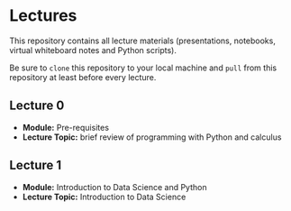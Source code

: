 # Lectures
This repository contains all lecture materials (presentations, notebooks, virtual whiteboard notes and Python scripts).

Be sure to ```clone``` this repository to your local machine and ```pull``` from this repository at least before every lecture.


## Lecture 0

* **Module:** Pre-requisites
* **Lecture Topic:** brief review of programming with Python and calculus

## Lecture 1

* **Module:** Introduction to Data Science and Python
* **Lecture Topic:** Introduction to Data Science
